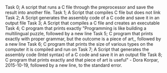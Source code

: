 Task 0; A script that runs a C file through the preprocessor and save the result into another file.
Task 1; A Script that compiles C file but does not link
Task 2; A Script generates the assembly code of a C code and save it in an output file
Task 3; A Script that compiles a C file and creates an executable
Task 4; C program that prints exactly "Programming is like building a multilingual puzzle, followed by a new line
Task 5;  C program that prints exactly with proper grammar, but the outcome is a piece of art,, followed by a new line
Task 6; C program that prints the size of various types on the computer it is compiled and run on
Task 7; A Script that generates the assembly code (Intel syntax) of a C code and save it in an output file
Task 8; C program that prints exactly and that piece of art is useful" - Dora Korpar, 2015-10-19, followed by a new line, to the standard error.
